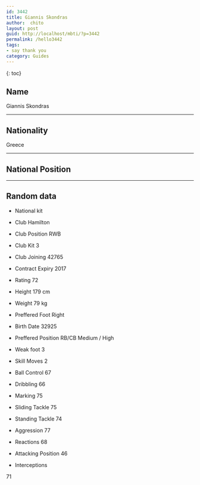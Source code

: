 ```yaml
---
id: 3442
title: Giannis Skondras
author:  chito 
layout: post
guid: http://localhost/mbti/?p=3442
permalink: /hello3442
tags:
- say thank you
category: Guides
---
```



{: toc}


## Name  
Giannis Skondras 

* * *

## Nationality  
Greece 

* * *

## National Position 

* * *

## Random data 

  * National kit 
  * Club 
Hamilton 

  * Club Position 
RWB 

  * Club Kit 
3 

  * Club Joining 
42765 

  * Contract Expiry 
2017 

  * Rating 
72 

  * Height 
179 cm 

  * Weight 
79 kg 

  * Preffered Foot 
Right 

  * Birth Date 
32925 

  * Preffered Position 
RB/CB Medium / High 

  * Weak foot 
3 

  * Skill Moves 
2 

  * Ball Control 
67 

  * Dribbling 
66 

  * Marking 
75 

  * Sliding Tackle 
75 

  * Standing Tackle 
74 

  * Aggression 
77 

  * Reactions 
68 

  * Attacking Position 
46 

  * Interceptions 

71</ul>